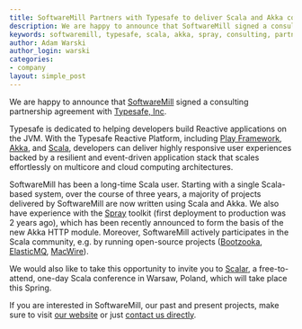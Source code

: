```yaml
---
title: SoftwareMill Partners with Typesafe to deliver Scala and Akka consulting
description: We are happy to announce that SoftwareMill signed a consulting partnership agreement with Typesafe, Inc.
keywords: softwaremill, typesafe, scala, akka, spray, consulting, partnership
author: Adam Warski
author_login: warski
categories:
- company
layout: simple_post
---
```

 
We are happy to announce that [SoftwareMill](https://softwaremill.com) signed a consulting partnership agreement with [Typesafe, Inc](http://typesafe.com/).

Typesafe is dedicated to helping developers build Reactive applications on the JVM. With the Typesafe Reactive Platform, including [Play Framework](http://www.playframework.com/), [Akka](http://akka.io/), and [Scala](http://www.scala-lang.org/), developers can deliver highly responsive user experiences backed by a resilient and event-driven application stack that scales effortlessly on multicore and cloud computing architectures.

SoftwareMill has been a long-time Scala user. Starting with a single Scala-based system, over the course of three years, a majority of projects delivered by SoftwareMill are now written using Scala and Akka. We also have experience with the [Spray](http://spray.io/) toolkit (first deployment to production was 2 years ago), which has been recently announced to form the basis of the new Akka HTTP module. Moreover, SoftwareMill actively participates in the Scala community, e.g. by running open-source projects ([Bootzooka](https://github.com/softwaremill/bootzooka), [ElasticMQ](https://github.com/adamw/elasticmq), [MacWire](https://github.com/adamw/macwire)).

We would also like to take this opportunity to invite you to [Scalar](http://scalar-conf.com/), a free-to-attend, one-day Scala conference in Warsaw, Poland, which will take place this Spring.

If you are interested in SoftwareMill, our past and present projects, make sure to visit [our website](https://softwaremill.com) or just [contact us directly](https://softwaremill.com/contact/).
